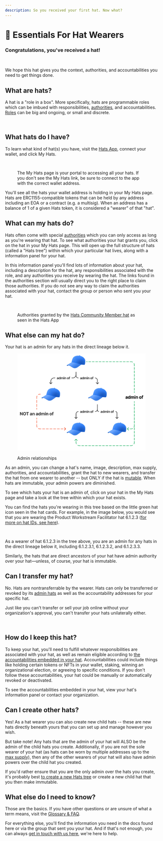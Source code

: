 ```yaml
---
description: So you received your first hat. Now what?
---
```


# 🤠 Essentials For Hat Wearers

### **Congratulations, you've received a hat!**

<figure><img src="../.gitbook/assets/Screenshot 2023-08-12 at 11.52.12 AM.png" alt=""><figcaption></figcaption></figure>

We hope this hat gives you the context, authorities, and accountabilities you need to get things done.

## **What are hats?**

A hat is a "role in a box". More specifically, hats are programmable roles which can be imbued with responsibilities, [authorities](connecting-hats-w-permissions-and-authorities/), and accountabilities. [Roles](what-hats-do-i-need.md) can be big and ongoing, or small and discrete.&#x20;

<figure><img src="../.gitbook/assets/Screenshot 2023-08-28 at 11.53.33 AM.png" alt=""><figcaption></figcaption></figure>

## **What hats do I have?**

To learn what kind of hat(s) you have, visit the [Hats App](https://app.hatsprotocol.xyz), connect your wallet, and click My Hats.

<figure><img src="../.gitbook/assets/Screenshot 2023-08-14 at 4.25.08 PM.png" alt=""><figcaption><p>The My Hats page is your portal to accessing all your hats. If you don't see the My Hats link, be sure to connect to the app with the correct wallet address.</p></figcaption></figure>

You'll see all the hats your wallet address is holding in your My Hats page. Hats are ERC1155-compatible tokens that can be held by any address including an EOA or a contract (e.g. a multisig). When an address has a balance of 1 of a given Hats token, it is considered a "wearer" of that "hat".

## **What can my hats do?**

Hats often come with special [authorities](../hats-integrations/permissions-and-authorities/) which you can only access as long as you're wearing that hat. To see what authorities your hat grants you, click on the hat in your My Hats page. This will open up the full structure of hats (called a "Hats tree") within which your particular hat lives, along with a information panel for your hat.&#x20;

In this information panel you'll find lots of information about your hat, including a description for the hat, any responsibilities associated with the role, and any authorities you receive by wearing the hat. The links found in the authorities section will usually direct you to the right place to claim those authorities. If you do not see any way to claim the authorities associated with your hat, contact the group or person who sent you your hat.&#x20;

<figure><img src="https://lh7-us.googleusercontent.com/GAOO4yrmN2-vs9XVXCMGXD_F2dhpXFhn_6WA68-2mXLfN7vnCS-9sFjh_1QlCcC23212BZyNppc0mHRIFpHye-NLllq16g7IlLENqetTKMx_8Mys7e6VylLuhzjRP6qpb0qfr-z-aQ0LdfYT--sl7ok" alt=""><figcaption><p>Authorities granted by the <a href="https://app.hatsprotocol.xyz/trees/10/1?hatId=1.2.1.1">Hats Community Member hat</a> as seen in the Hats App</p></figcaption></figure>

## **What else can my hat do?**

Your hat is an admin for any hats in the direct lineage below it.

<figure><img src="../.gitbook/assets/image (1) (1) (1).png" alt=""><figcaption><p>Admin relationships</p></figcaption></figure>

As an admin, you can change a hat's name, image, description, max supply, authorities, and accountabilities, grant the hat to new wearers, and transfer the hat from one wearer to another -- but ONLY if the hat is [mutable](setting-a-hats-basic-properties.md#editable-mutability). When hats are immutable, your admin powers are diminished.

To see which hats your hat is an admin of, click on your hat in the My Hats page and take a look at the tree within which your hat exists.

You can find the hats you're wearing in this tree based on the little green hat icon seen in the hat cards. For example, in the image below, you would see that you are wearing the Product Workstream Facilitator hat 6.1.2.3 ([for more on hat IDs, see here](../for-developers/hats-protocol-for-developers/hat-ids.md)).&#x20;

<figure><img src="../.gitbook/assets/Screenshot 2023-08-12 at 12.45.09 PM.png" alt=""><figcaption></figcaption></figure>

As a wearer of hat 6.1.2.3 in the tree above, you are an admin for any hats in the direct lineage below it, including 6.1.2.3.1, 6.1.2.3.2, and 6.1.2.3.3.

Similarly, the hats that are direct ancestors of your hat have admin authority over your hat—unless, of course, your hat is immutable.

## **Can I transfer my hat?**

No. Hats are nontransferrable by the wearer. Hats can only be transferred or revoked by its [admin hats](setting-accountabilities/admins-creating-issuing-and-revising-hats.md) as well as the accountability addresses for your specific hat.&#x20;

Just like you can't transfer or sell your job online without your organization's approval, you can't transfer your hats unilaterally either.

<figure><img src="../.gitbook/assets/Group 57.png" alt=""><figcaption></figcaption></figure>

## **How do I keep this hat?**

To keep your hat, you'll need to fulfill whatever responsibilities are associated with your hat, as well as remain eligible according to [the accountabilities embedded in your hat](setting-accountabilities/eligibility-requirements-for-wearers.md). Accountabilities could include things like holding certain tokens or NFTs in your wallet, staking, winning an organizational election, or agreeing to specific conditions. If you don't follow these accountabilities, your hat could be manually or automatically revoked or deactivated.&#x20;

To see the accountabilities embedded in your hat, view your hat's information panel or contact your organization.

## **Can I create other hats?**

Yes! As a hat wearer you can also create new child hats -- these are new hats directly beneath yours that you can set up and manage however you wish.&#x20;

But take note! Any hats that are the admin of your hat will ALSO be the admin of the child hats you create. Additionally, if you are not the sole wearer of your hat (as hats can be worn by multiple addresses up to the [max supply](adding-wearers.md#max-wearers)), then any of the other wearers of your hat will also have admin powers over the child hat you created.&#x20;

If you'd rather ensure that you are the only admin over the hats you create, it's probably best [to create a new Hats tree](creating-my-first-hat.md) or create a new child hat that you then make immutable.

## **What else do I need to know?**

Those are the basics. If you have other questions or are unsure of what a term means, visit the [Glossary & FAQ](glossary-and-faq.md).&#x20;

For everything else, you'll find the information you need in the docs found here or via the group that sent you your hat. And if that's not enough, you can always [get in touch with us here](https://hatsprotocol.typeform.com/getintouch), we're here to help.
